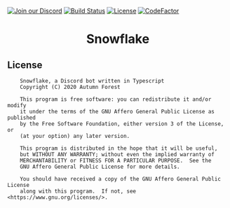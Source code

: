 [![Join our Discord](https://img.shields.io/discord/711227640144723968.svg)](https://discord.gg/89uQ6cJ)
[![Build Status](https://travis-ci.org/Autumn-Forest/Snowflake.svg?branch=master)](https://travis-ci.org/Autumn-Forest/Snowflake)
[![License](https://img.shields.io/github/license/Autumn-Forest/Snowflake.svg)](https://github.com/Autumn-Forest/Snowflake/blob/master/LICENSE)
[![CodeFactor](https://www.codefactor.io/repository/github/autumn-forest/snowflake/badge)](https://www.codefactor.io/repository/github/autumn-forest/snowflake)

<center> <h1>Snowflake</h1> </center>

## License

```
    Snowflake, a Discord bot written in Typescript
    Copyright (C) 2020 Autumn Forest

    This program is free software: you can redistribute it and/or modify
    it under the terms of the GNU Affero General Public License as published
    by the Free Software Foundation, either version 3 of the License, or
    (at your option) any later version.

    This program is distributed in the hope that it will be useful,
    but WITHOUT ANY WARRANTY; without even the implied warranty of
    MERCHANTABILITY or FITNESS FOR A PARTICULAR PURPOSE.  See the
    GNU Affero General Public License for more details.

    You should have received a copy of the GNU Affero General Public License
    along with this program.  If not, see <https://www.gnu.org/licenses/>.
```
